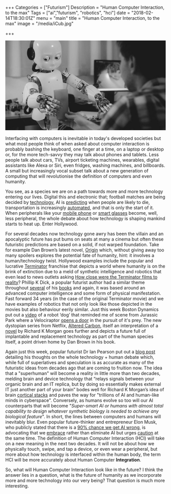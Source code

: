 +++
Categories = ["Futurism"]
Description = "Human Computer Interaction, to the max"
Tags = ["ai","futurism", "robotics", "hci"]
date = "2018-02-14T18:30:01Z"
menu = "main"
title = "Human Computer Interaction, to the max"
image = "/media/iCub.jpg"

+++
<div align="center"><img alt="credit: Creative Commons - ShareAlike 3.0" src="/media/iCub.jpg"></div>

Interfacing with computers is inevitable in today's developed societies but what most people think of when asked about computer interaction is probably bashing the keyboard, one finger at a time, on a laptop or desktop or, for the more tech-savvy they may talk about phones and tablets. Less people talk about cars, TVs, airport ticketing machines, wearables, digital assistants like Alexa or Siri, even fridges, washing machines, and billboards. A small but increasingly vocal subset talk about a new generation of computing that will revolutionise the definition of computers and even humanity.

You see, as a species we are on a path towards more and more technology entering our lives. Digital this and electronic that; football matches are being decided by [technology](https://en-stg.onefootball.com/goal-line-technology-decides-crucial-eredivisie-game/), AI is [predicting](https://spectrum.ieee.org/the-human-os/biomedical/diagnostics/stanfords-ai-predicts-death-for-better-end-of-life-care) when people are likely to die, transportation is increasingly [automated](https://www.tesla.com/autopilot), and that is only the start of it. When peripherals like your [mobile phone](http://metro.co.uk/2012/06/28/heres-a-real-close-call-implanting-your-mobile-phone-under-your-skin-483932/) or [smart glasses](https://www.theverge.com/2018/2/5/16966530/intel-vaunt-smart-glasses-announced-ar-video) become, well, less peripheral, the whole debate about how technology is shaping mankind starts to heat up. Enter Hollywood.

For several decades now technology gone awry has been the villain and an apocalyptic future has put bums on seats at many a cinema but often these futuristic predictions are based on a solid, if not warped foundation. Take for example Dan Brown’s latest novel, [Origin](http://danbrown.com/origin/) which, without giving away too many spoilers explores the potential fate of humanity, hint: it involves a human/technology twist. Hollywood examples include the popular and lucrative [Terminator](https://en.wikipedia.org/wiki/Terminator_(franchise)) franchise that depicts a world where humanity is on the brink of extinction due to a meld of synthetic intelligence and robotics that even lead to news outlets asking [How close were the Terminator films to reality](http://www.bbc.co.uk/news/technology-13159616)? Phillip K Dick, a popular futurist author had a similar theme throughout [several](https://en.wikipedia.org/wiki/Do_Androids_Dream_of_Electric_Sheep%3F) of his [books](https://en.wikipedia.org/wiki/Blade_Runner) and again, it was based around an advanced computer intelligence and some form of physical manifestation. Fast forward 34 years (in the case of the original Terminator movie) and we have examples of robotics that not only look like those depicted in the movies but also behaviour eerily similar. Just this week Boston Dynamics put out a [video](https://boingboing.net/2018/02/12/robot-opens-door.html) of a robot ‘dog’ that reminded me of scene from Jurassic Park where a Velociraptor [opens a door](https://www.youtube.com/watch?v=hdOcrUtE-UQ) in the pursuit of it's prey. The new dystopian series from Netflix, [Altered Carbon](https://www.netflix.com/title/80097140), itself an interpretation of a [novel](https://en.wikipedia.org/wiki/Altered_Carbon) by Richard K Morgan goes further and depicts a future full of implantable and replacement technology as part of the human species itself, a point driven home by Dan Brown in his book.

Again just this week, popular futurist Dr Ian Pearson put out a [blog post](https://timeguide.wordpress.com/2018/01/27/why-superhumans-are-inevitable-and-what-else-comes-in-the-box/) detailing his thoughts on the whole technology + human debate which, while full of superlatives and speculation is as accurate as many of the futuristic ideas from decades ago that are coming to fruition now. The idea that a "superhuman" will become a reality in little more than two decades, melding brain and device technology that “relays signals between your organic brain and an IT replica, but by doing so essentially makes external IT just another part of your brain” bodes well for Richard K Morgan’s idea of brain [cortical stacks](https://consequenceofsound.net/2018/02/breaking-down-the-neuroscience-of-netflixs-altered-carbon-with-an-actual-neuroscientist/) and paves the way for "trillions of AI and human-like minds in cyberspace". Conversely, as humans evolve so too will our AI counterparts that will become "*Super-smart AI or humans with almost total capability to design whatever synthetic biology is needed to achieve any biological feature*". In short, the lines between computers and humans will inevitably blur. Even popular future-thinker and entrepreneur Elon Musk, who publicly stated that there is a [90% chance we get AI wrong](https://futurism.com/elon-musk-claims-only-have-10-percent-chance-making-ai-safe/), is advocating that we [embrace](https://futurism.com/heres-everything-you-need-to-know-about-elon-musks-humanai-brain-merge/) rather than eliminate AI but urges [caution](https://www.cnbc.com/2017/11/08/ai-experts-join-elon-musk-stephen-hawking-call-for-killer-robot-ban.html) at the same time. The definition of Human Computer Interaction (HCI) will take on a new meaning in the next two decades. It will not be about how we physically touch, swipe, and tap a device, or even wear a peripheral, but more about how technology is interfaced within the human body, the term HCI will be more accurately about Human Computer **Integration**.

So, what will Human Computer Interaction look like in the future? I think the answer lies in a question, what is the future of humanity  as we incorporate more and more technology into our very being? That question is much more interesting.

